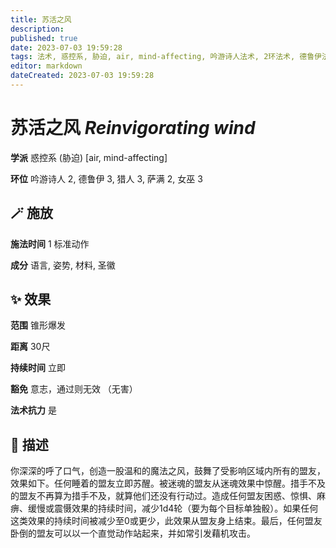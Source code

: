 ```yaml
---
title: 苏活之风
description: 
published: true
date: 2023-07-03 19:59:28
tags: 法术, 惑控系, 胁迫, air, mind-affecting, 吟游诗人法术, 2环法术, 德鲁伊法术, 3环法术, 猎人法术, 萨满法术, 女巫法术
editor: markdown
dateCreated: 2023-07-03 19:59:28
---
```


# **苏活之风** *Reinvigorating wind*

**学派** 惑控系 (胁迫) \[air, mind-affecting\] 

**环位** 吟游诗人 2, 德鲁伊 3, 猎人 3, 萨满 2, 女巫 3

## 🪄 施放

**施法时间** 1 标准动作

**成分** 语言, 姿势, 材料, 圣徽

## ✨ 效果  

**范围** 锥形爆发

**距离** 30尺  

**持续时间** 立即 

**豁免** 意志，通过则无效 （无害）

**法术抗力** 是

## 📖 描述

你深深的呼了口气，创造一股温和的魔法之风，鼓舞了受影响区域内所有的盟友，效果如下。任何睡着的盟友立即苏醒。被迷魂的盟友从迷魂效果中惊醒。措手不及的盟友不再算为措手不及，就算他们还没有行动过。造成任何盟友困惑、惊惧、麻痹、缓慢或震慑效果的持续时间，减少1d4轮（要为每个目标单独骰）。如果任何这类效果的持续时间被减少至0或更少，此效果从盟友身上结束。最后，任何盟友卧倒的盟友可以以一个直觉动作站起来，并如常引发藉机攻击。
    
